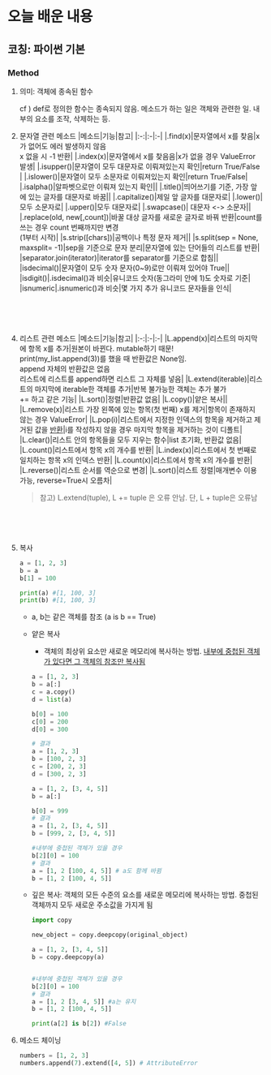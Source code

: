 # 오늘 배운 내용
## 코칭: 파이썬 기본
### Method
1. 의미: 객체에 종속된 함수
   
    cf ) def로 정의한 함수는 종속되지 않음. 메소드가 하는 일은 객체와 관련한 일. 내부의 요소를 조작, 삭제하는 등.

2. 문자열 관련 메소드
    |메소드|기능|참고|
    |:-:|:-|:-|
    |.find(x)|문자열에서 x를 찾음|x가 없어도 에러 발생하지 않음<br>x 없을 시 -1 반환|
    |.index(x)|문자열에서 x를 찾음음|x가 없을 경우 ValueError 발생|
    |.isupper()|문자열이 모두 대문자로 이뤄져있는지 확인|return True/False |
    |.islower()|문자열이 모두 소문자로 이뤄져있는지 확인|return True/False|
    |.isalpha()|알파벳으로만 이뤄져 있는지 확인||
    |.title()|띄어쓰기를 기준, 가장 앞에 있는 글자를 대문자로 바꿈||
    |.capitalize()|제일 앞 글자를 대문자로|
    |.lower()|모두 소문자로|
    |.upper()|모두 대문자로|
    |.swapcase()| 대문자 <-> 소문자||
    |.replace(old, new[,count])|바꿀 대상 글자를 새로운 글자로 바꿔 반환|count를 쓰는 경우 count 번째까지만 변경<br>(1부터 시작)|
    |s.strip([chars])|공백이나 특정 문자 제거||
    |s.split(sep = None, maxsplit= -1)|sep을 기준으로 문자 분리|문자열에 있는 단어들의 리스트를 반환|
    |separator.join(iterator)|iterator를 separator를 기준으로 합침||   
    |isdecimal()|문자열이 모두 숫자 문자(0~9)로만 이뤄져 있어야 True||
    |isdigit()|.isdecimal()과 비슷|유니코드 숫자(동그라미 안에 1)도 숫자로 기준|
    |isnumeric|.isnumeric()과 비슷|몇 가지 추가 유니코드 문자들을 인식|

<br>
<br>
<br>


4. 리스트 관련 메소드
    |메소드|기능|참고|
    |:-:|:-|:-|
    |L.append(x)|리스트의 마지막에 항목 x를 추가|원본이 바뀐다. mutable하기 때문!<br>print(my_list.append(3))를 했을 때 반환값은 None임.<br>append 자체의 반환값은 없음<br>리스트에 리스트를 append하면 리스트 그 자체를 넣음|
    |L.extend(iterable)|리스트의 마지막에 iterable한 객체를 추가|반복 불가능한 객체는 추가 불가<br>+= 하고 같은 기능|
    |L.sort()|정렬|반환값 없음|
    |L.copy()|얕은 복사||
    |L.remove(x)|리스트 가장 왼쪽에 있는 항목(첫 번째) x를 제거|항목이 존재하지 않는 경우 ValueError|
    |L.pop(i)|리스트에서 지정한 인덱스의 항목을 제거하고 제거된 값을 [반환]()|i를 작성하지 않을 경우 마지막 항목을 제거하는 것이 디폴트|
    |L.clear()|리스트 안의 항목들을 모두 지우는 함수|list 초기화, 반환값 없음|
    |L.count()|리스트에서 항목 x의 개수를 반환|
    |L.index(x)|리스트에서 첫 번째로 일치하는 항목 x의 인덱스 반환|
    |L.count(x)|리스트에서 항목 x의 개수를 반환|
    |L.reverse()|리스트 순서를 역순으로 변경|
    |L.sort()|리스트 정렬|매개변수 이용 가능, reverse=True시 오름차|
   > 참고) L.extend(tuple), L += tuple 은 오류 안남. 단, L + tuple은 오류남 

<br>
<br>
<br>



5. 복사
    ```python
    a = [1, 2, 3]
    b = a
    b[1] = 100

    print(a) #[1, 100, 3]
    print(b) #[1, 100, 3]
    ```
    - a, b는 같은 객체를 참조 (a is b == True)
    - 얕은 복사
        - 객체의 최상위 요소만 새로운 메모리에 복사하는 방법. [내부에 중첩된 객체가 있다면 그 객체의 참조만 복사됨]()
        ```python
        a = [1, 2, 3]
        b = a[:] 
        c = a.copy()
        d = list(a)

        b[0] = 100
        c[0] = 200
        d[0] = 300

        # 결과
        a = [1, 2, 3]
        b = [100, 2, 3]
        c = [200, 2, 3]
        d = [300, 2, 3]
        
        a = [1, 2, [3, 4, 5]]
        b = a[:]

        b[0] = 999
        # 결과
        a = [1, 2, [3, 4, 5]]
        b = [999, 2, [3, 4, 5]]
        
        #내부에 중첩된 객체가 있을 경우
        b[2][0] = 100
        # 결과
        a = [1, 2 [100, 4, 5]] # a도 함께 바뀜
        b = [1, 2 [100, 4, 5]]
        ```
    - 깊은 복사: 객체의 모든 수준의 요소를 새로운 메모리에 복사하는 방법. 중첩된 객체까지 모두 새로운 주소값을 가지게 됨

        ```python
        import copy

        new_object = copy.deepcopy(original_object)

        a = [1, 2, [3, 4, 5]]
        b = copy.deepcopy(a)

        
        #내부에 중첩된 객체가 있을 경우
        b[2][0] = 100
        # 결과
        a = [1, 2 [3, 4, 5]] #a는 유지
        b = [1, 2 [100, 4, 5]]

        print(a[2] is b[2]) #False

6. 메소드 체이닝
    ```python
    numbers = [1, 2, 3]
    numbers.append(7).extend([4, 5]) # AttributeError
    ```
